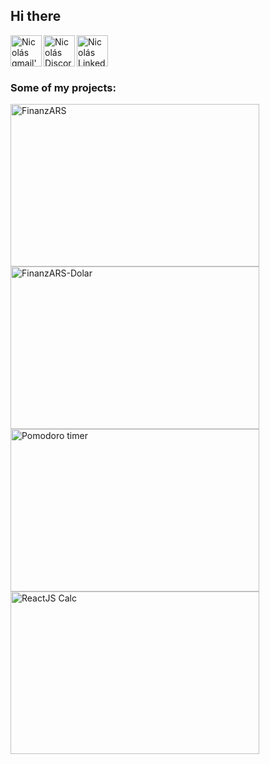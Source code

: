 ## Hi there

<span>
<a href="mailto:morellinicolas96@gmail.com">
  <img align="left" alt="Nicolás gmail' | email" width="50px" src="https://www.svgrepo.com/show/349354/email.svg" />
</a>

<a href="https://discordapp.com/users/343254838366175242/">
  <img align="left" alt="Nicolás Discord' | Twitter" width="50px" src="https://cdn.icon-icons.com/icons2/2108/PNG/512/discord_icon_130958.png" />
</a>

<a href="https://www.linkedin.com/in/nicolasmorelli18/">
  <img align="left" alt="Nicolás LinkedIn' LinkedIn" width="50px" src="https://cdn.icon-icons.com/icons2/1996/PNG/512/linkedin_network_people_professional_profile_services_users_icon_123279.png" />
</a>
</span>
</br>
</br>
</br>

<img align="left" width="0px" src="https://komarev.com/ghpvc/?username=nmorelli96&label=Views" />

<!-- ![](https://komarev.com/ghpvc/?username=nmorelli96&label=Views) -->

### Some of my projects:

<span>
  <a href="https://finanzars-dolar.onrender.com/" target="_blank" rel="noopener noreferrer">
  <img alt="FinanzARS" height="260px" width="398px" src="https://i.imgur.com/VbtkHWF.png" />
</a>
  <a href="https://finanzars.com.ar/" target="_blank" rel="noopener noreferrer">
  <img alt="FinanzARS-Dolar" height="260px" width="398px" src="https://i.imgur.com/mQAYwSS.png" />
</a>
</span>

<span>
<a href="https://nmorelli96.github.io/fcc-pomodoro-timer/" target="_blank" rel="noopener noreferrer">
  <img alt="Pomodoro timer" height="260px" width="398px" src="https://i.imgur.com/AymLzRS.png" />
</a>
<a href="https://nmorelli96.github.io/fcc-javascript-calculator/" target="_blank" rel="noopener noreferrer">
  <img alt="ReactJS Calc" height="260px" width="398px"src="https://i.imgur.com/0WDBWTU.png" />
</a>
</span>

<!--
<a href="https://nmorelli96.github.io/fcc-drum-machine/" target="_blank" rel="noopener noreferrer">
  <img alt="Drum Machine" width="400px" height="216px" src="https://i.imgur.com/zM9xfVq.png" />
</a>
<a href="https://nmorelli96.github.io/fcc-markdown-previewer/" target="_blank" rel="noopener noreferrer">
  <img alt="Markdown Previewer" width="400px" height="216px" src="https://i.imgur.com/MM7B2Jo.png" />
</a>
<a href="https://nmorelli96.github.io/fcc-random-quote-machine/" target="_blank" rel="noopener noreferrer"> 
  <img alt="Life Quotes" width="400px" src="https://i.imgur.com/TSSDUGL.png" />
</a>
  -->

